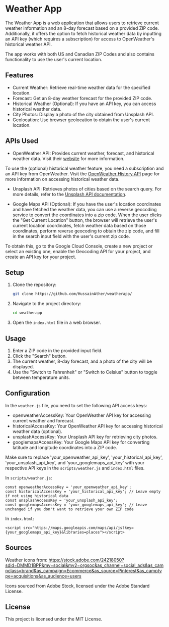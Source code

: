 # Weather App

The Weather App is a web application that allows users to retrieve current weather information and an 8-day forecast based on a provided ZIP code. Additionally, it offers the option to fetch historical weather data by inputting an API key (which requires a subscription) for access to OpenWeather's historical weather API.

The app works with both US and Canadian ZIP Codes and also contains functionality to use the user's current location.  

## Features

- Current Weather: Retrieve real-time weather data for the specified location.
- Forecast: Get an 8-day weather forecast for the provided ZIP code.
- Historical Weather (Optional): If you have an API key, you can access historical weather data.
- City Photos: Display a photo of the city obtained from Unsplash API.
- Geolocation: Use browser geolocation to obtain the user's current location. 

## APIs Used

- OpenWeather API: Provides current weather, forecast, and historical weather data. Visit their [website](https://openweathermap.org/) for more information.

To use the (optional) historical weather feature, you need a subscription and an API key from OpenWeather. Visit the [OpenWeather History API](https://openweathermap.org/history) page for more information on accessing historical weather data.

- Unsplash API: Retrieves photos of cities based on the search query. For more details, refer to the [Unsplash API documentation](https://unsplash.com/documentation).

- Google Maps API (Optional): If you have the user's location coordinates and have fetched the weather data, you can use a reverse geocoding service to convert the coordinates into a zip code. When the user clicks the "Get Current Location" button, the browser will retrieve the user's current location coordinates, fetch weather data based on those coordinates, perform reverse geocoding to obtain the zip code, and fill in the search input field with the user's current zip code.

To obtain this, go to the Google Cloud Console, create a new project or select an existing one, enable the Geocoding API for your project, and create an API key for your project.

## Setup

1. Clone the repository:

   ```bash
   git clone https://github.com/HussainAther/weatherapp/
   ```

2. Navigate to the project directory:

    ```bash
    cd weatherapp
    ```

3. Open the `index.html` file in a web browser.

## Usage
1. Enter a ZIP code in the provided input field.
2. Click the "Search" button.
3. The current weather, 8-day forecast, and a photo of the city will be displayed.
4. Use the "Switch to Fahrenheit" or "Switch to Celsius" button to toggle between temperature units.

## Configuration
In the `weather.js` file, you need to set the following API access keys:

* openweatherAccessKey: Your OpenWeather API key for accessing current weather and forecast.
* historicalAccessKey: Your OpenWeather API key for accessing historical weather data (optional).
* unsplashAccessKey: Your Unsplash API key for retrieving city photos.
* googlemapsAccessKey: Your Google Maps API key for converting latitude and longitude coordinates into a ZIP code. 

Make sure to replace 'your_openweather_api_key', 'your_historical_api_key', 'your_unsplash_api_key', and 'your_googlemaps_api_key' with your respective API keys in the `scripts/weather.js` and `index.html` files.

In `scripts/weather.js`:
```
const openweatherAccessKey = 'your_openweather_api_key';
const historicalAccessKey = 'your_historical_api_key'; // Leave empty if not using historical data
const unsplashAccessKey = 'your_unsplash_api_key';
const googlemapsAccessKey = 'your_googlemaps_api_key'; // Leave unchanged if you don't want to retrieve your own ZIP code
```

In `index.html`: 
```
<script src="https://maps.googleapis.com/maps/api/js?key={your_googlemaps_api_key}&libraries=places"></script>
```

## Sources

Weather icons from: https://stock.adobe.com/24218050?sdid=DMMD1BPP&mv=social&mv2=orgsoc&as_channel=social_ads&as_campclass=brand&as_campaign=Ecommerce&as_source=Pinterest&as_camptype=acquisitions&as_audience=users

Icons sourced from Adobe Stock, licensed under the Adobe Standard License.

## License
This project is licensed under the MIT License.

